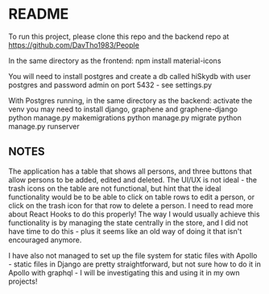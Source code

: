 <h1>README</h1>

To run this project, please clone this repo and the backend repo at https://github.com/DavTho1983/People

In the same directory as the frontend:
npm install material-icons

You will need to install postgres and create a db called hiSkydb with user postgres and password admin on port 5432 - see settings.py

With Postgres running, in the same directory as the backend:
activate the venv
you may need to install django, graphene and graphene-django
python manage.py makemigrations
python manage.py migrate
python manage.py runserver

<h2>NOTES</h2>
The application has a table that shows all persons, and three buttons that allow persons to be added, edited and deleted.
The UI/UX is not ideal - the trash icons on the table are not functional, but hint that the ideal functionality would be to be able to click on
table rows to edit a person, or click on the trash icon for that row to delete a person. I need to read more about React Hooks to do this properly!
The way I would usually achieve this functionality is by managing the state centrally in the store, and I did not have time to do this - plus it seems
like an old way of doing it that isn't encouraged anymore.

I have also not managed to set up the file system for static files with Apollo - static files in Django are pretty straightforward, but not sure how to do it in
Apollo with graphql - I will be investigating this and using it in my own projects!
